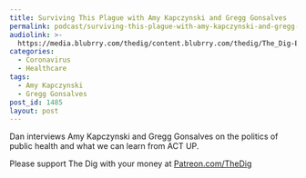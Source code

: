 ```yaml
---
title: Surviving This Plague with Amy Kapczynski and Gregg Gonsalves
permalink: podcast/surviving-this-plague-with-amy-kapczynski-and-gregg-gonsalves/
audiolink: >-
  https://media.blubrry.com/thedig/content.blubrry.com/thedig/The_Dig-EP_250-KapGon.mp3
categories:
  - Coronavirus
  - Healthcare
tags:
  - Amy Kapczynski
  - Gregg Gonsalves
post_id: 1485
layout: post
---
```


Dan interviews Amy Kapczynski and Gregg Gonsalves on the politics of public health and what we can learn from ACT UP.

Please support The Dig with your money at
[Patreon.com/TheDig](https://patreon.com/TheDig)
